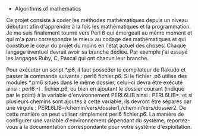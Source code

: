 * Algorithms of mathematics

Ce projet consiste à coder les méthodes mathématiques
depuis un niveau débutant afin d'apprendre à la fois
les mathématiques et la programmation.
Je me suis finalement tourné vers Perl 6 qui émergeait
au même moment et qui m'a paru correspondre le mieux
au codage des mathématiques et qui constitue le cœur
du projet du moins en l'état actuel des choses.
Chaque langage éventuel devrait avoir sa branche dédiée.
Par exemple j'ai essayé les langages Ruby, C, Pascal
qui ont chacun leur branche.

Pour exécuter un script *.p6, il faut posséder
le compilateur de Rakudo et passer la commande suivante :
perl6 fichier.p6.
Si le fichier .p6 utilise des modules *.pm6 situés
dans le même dossier, celui-ci devra être exécuté ainsi :
perl6 -I . fichier.p6, ou bien en ajoutant le dossier courant
(indiqué par le point) à la variable d'environnement
PERL6LIB ainsi : PERL6LIB=. et si plusieurs chemins
sont ajoutés à cette variable, ils devront être séparés
par une virgule : PERL6LIB=/chemin/vers/dossier1,/chemin/vers/dossier2.
De cette manière on peut utiliser simplement perl6 fichier.p6.
La manière de configurer une variable d'environnement
dépendant du système, reportez-vous à la documentation
correspondante pour votre système d'exploitation.

